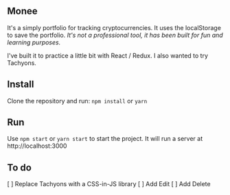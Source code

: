 ## Monee

It's a simply portfolio for tracking cryptocurrencies. It uses the localStorage to save the portfolio. 
*It's not a professional tool, it has been built for fun and learning purposes.*

I've built it to practice a little bit with React / Redux. 
I also wanted to try Tachyons.


## Install
Clone the repository and run: `npm install` or `yarn`

## Run
Use `npm start` or `yarn start` to start the project. 
It will run a server at http://localhost:3000

## To do
[ ] Replace Tachyons with a CSS-in-JS library
[ ] Add Edit
[ ] Add Delete
